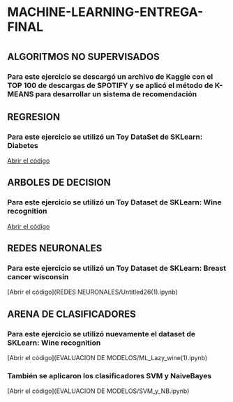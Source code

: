 # MACHINE-LEARNING-ENTREGA-FINAL
#
#
## ALGORITMOS NO SUPERVISADOS
### Para este ejercicio se descargó un archivo de Kaggle con el TOP 100 de descargas de SPOTIFY y se aplicó el método de K-MEANS para desarrollar un sistema de recomendación

## REGRESION
### Para este ejercicio se utilizó un Toy DataSet de SKLearn: Diabetes
[Abrir el código](REGRESION/REGRESION.ipynb)

## ARBOLES DE DECISION
### Para este ejercicio se utilizó un Toy Dataset de SKLearn: Wine recognition
[Abrir el código](ARBOLES/ARBOLES_(1)(1).ipnynb)

## REDES NEURONALES
### Para este ejercicio se utilizó un Toy Dataset de SKLearn: Breast cancer wisconsin
[Abrir el código](REDES NEURONALES/Untitled26(1).ipynb)

## ARENA DE CLASIFICADORES
### Para este ejercicio se utilizó nuevamente el dataset de SKLearn: Wine recognition
[Abrir el código](EVALUACION DE MODELOS/ML_Lazy_wine(1).ipynb)
### También se aplicaron los clasificadores SVM y NaiveBayes
[Abrir el código](EVALUACION DE MODELOS/SVM_y_NB.ipynb)

